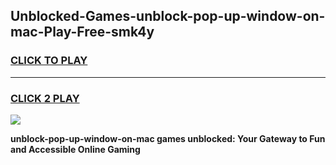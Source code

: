 
## Unblocked-Games-unblock-pop-up-window-on-mac-Play-Free-smk4y
<h3>
<a href="https://premium76.site?title=unblock-pop-up-window-on-mac&ref=18A1">CLICK TO PLAY</a></h3>
<hr>

<h3>
<a href="https://premium76.site?title=unblock-pop-up-window-on-mac&ref=18A1">CLICK 2 PLAY</a>
  
</h3>

<a href="https://premium76.site?title=unblock-pop-up-window-on-mac&ref=18A1"><img src="https://clearcache.store/games.png"></a>


**unblock-pop-up-window-on-mac games unblocked: Your Gateway to Fun and Accessible Online Gaming**
